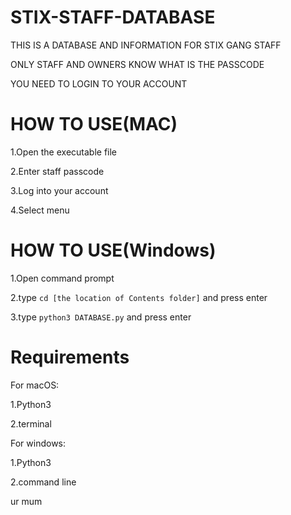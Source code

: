 # STIX-STAFF-DATABASE

THIS IS A DATABASE AND INFORMATION FOR STIX GANG STAFF

ONLY STAFF AND OWNERS KNOW WHAT IS THE PASSCODE

YOU NEED TO LOGIN TO YOUR ACCOUNT


# HOW TO USE(MAC)

1.Open the executable file

2.Enter staff passcode

3.Log into your account

4.Select menu

# HOW TO USE(Windows)

1.Open command prompt

2.type `cd [the location of Contents folder]` and press enter

3.type `python3 DATABASE.py` and press enter

# Requirements

For macOS:

1.Python3

2.terminal

For windows:

1.Python3

2.command line






































ur mum
